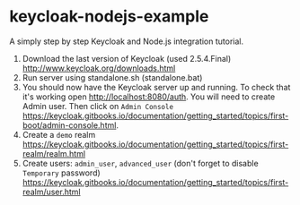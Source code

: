 # keycloak-nodejs-example

A simply step by step Keycloak and Node.js integration tutorial. 

1. Download the last version of Keycloak (used 2.5.4.Final) http://www.keycloak.org/downloads.html
2. Run server using standalone.sh (standalone.bat)
3. You should now have the Keycloak server up and running. To check that it's working open [http://localhost:8080/auth](http://localhost:8080/auth). You will need to create Admin user. Then click on `Admin Console` https://keycloak.gitbooks.io/documentation/getting_started/topics/first-boot/admin-console.html.
4. Create a `demo` realm https://keycloak.gitbooks.io/documentation/getting_started/topics/first-realm/realm.html
5. Create users: `admin_user`, `advanced_user` (don't forget to disable `Temporary` password) 
https://keycloak.gitbooks.io/documentation/getting_started/topics/first-realm/user.html

